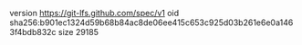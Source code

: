 version https://git-lfs.github.com/spec/v1
oid sha256:b901ec1324d59b68b84ac8de06ee415c653c925d03b261e6e0a1463f4bdb832c
size 29185

